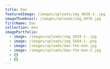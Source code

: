 ```yaml
---
title: Dan
featuredImage: /images/uploads/img_4030-1-.jpg
imageThumbnail: /images/uploads/img_4976.jpg
firstName: Dan
collection: men
imagePortfolio:
  - image: /images/uploads/img_4029-1-.jpg
  - image: /images/uploads/img_5684-1-.png
  - image: /images/uploads/dan-the-man.jpg
  - image: /images/uploads/dan-the-man-2.jpg
  - {}
  - {}
---
```


